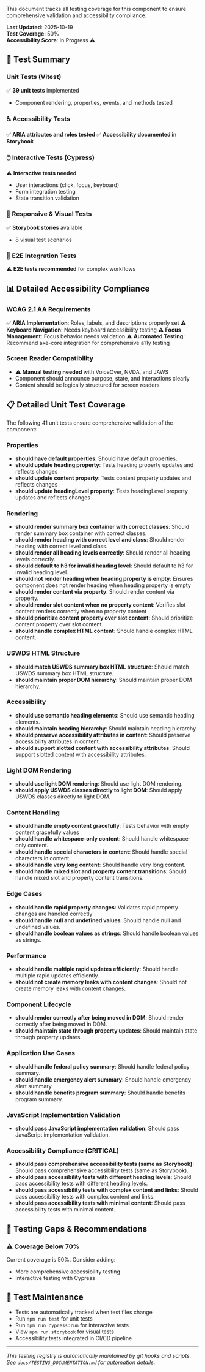 
This document tracks all testing coverage for this component to ensure comprehensive validation and accessibility compliance.

**Last Updated**: 2025-10-19  
**Test Coverage**: 50%  
**Accessibility Score**: In Progress ⚠️

## 🧪 Test Summary

### Unit Tests (Vitest)

✅ **39 unit tests** implemented

- Component rendering, properties, events, and methods tested

### ♿ Accessibility Tests

✅ **ARIA attributes and roles tested**
✅ **Accessibility documented in Storybook**

### 🖱️ Interactive Tests (Cypress)

⚠️ **Interactive tests needed**

- User interactions (click, focus, keyboard)
- Form integration testing
- State transition validation

### 📱 Responsive & Visual Tests

✅ **Storybook stories** available

- 8 visual test scenarios

### 🔧 E2E Integration Tests

⚠️ **E2E tests recommended** for complex workflows

## 📊 Detailed Accessibility Compliance

### WCAG 2.1 AA Requirements

✅ **ARIA Implementation**: Roles, labels, and descriptions properly set
⚠️ **Keyboard Navigation**: Needs keyboard accessibility testing
⚠️ **Focus Management**: Focus behavior needs validation
⚠️ **Automated Testing**: Recommend axe-core integration for comprehensive a11y testing

### Screen Reader Compatibility

- ⚠️ **Manual testing needed** with VoiceOver, NVDA, and JAWS
- Component should announce purpose, state, and interactions clearly
- Content should be logically structured for screen readers











## 📋 Detailed Unit Test Coverage

The following 41 unit tests ensure comprehensive validation of the component:

### Properties
- **should have default properties**: Should have default properties.
- **should update heading property**: Tests heading property updates and reflects changes
- **should update content property**: Tests content property updates and reflects changes
- **should update headingLevel property**: Tests headingLevel property updates and reflects changes

### Rendering
- **should render summary box container with correct classes**: Should render summary box container with correct classes.
- **should render heading with correct level and class**: Should render heading with correct level and class.
- **should render all heading levels correctly**: Should render all heading levels correctly.
- **should default to h3 for invalid heading level**: Should default to h3 for invalid heading level.
- **should not render heading when heading property is empty**: Ensures component does not render heading when heading property is empty
- **should render content via property**: Should render content via property.
- **should render slot content when no property content**: Verifies slot content renders correctly when no property content
- **should prioritize content property over slot content**: Should prioritize content property over slot content.
- **should handle complex HTML content**: Should handle complex HTML content.

### USWDS HTML Structure
- **should match USWDS summary box HTML structure**: Should match USWDS summary box HTML structure.
- **should maintain proper DOM hierarchy**: Should maintain proper DOM hierarchy.

### Accessibility
- **should use semantic heading elements**: Should use semantic heading elements.
- **should maintain heading hierarchy**: Should maintain heading hierarchy.
- **should preserve accessibility attributes in content**: Should preserve accessibility attributes in content.
- **should support slotted content with accessibility attributes**: Should support slotted content with accessibility attributes.

### Light DOM Rendering
- **should use light DOM rendering**: Should use light DOM rendering.
- **should apply USWDS classes directly to light DOM**: Should apply USWDS classes directly to light DOM.

### Content Handling
- **should handle empty content gracefully**: Tests behavior with empty content gracefully values
- **should handle whitespace-only content**: Should handle whitespace-only content.
- **should handle special characters in content**: Should handle special characters in content.
- **should handle very long content**: Should handle very long content.
- **should handle mixed slot and property content transitions**: Should handle mixed slot and property content transitions.

### Edge Cases
- **should handle rapid property changes**: Validates rapid property changes are handled correctly
- **should handle null and undefined values**: Should handle null and undefined values.
- **should handle boolean values as strings**: Should handle boolean values as strings.

### Performance
- **should handle multiple rapid updates efficiently**: Should handle multiple rapid updates efficiently.
- **should not create memory leaks with content changes**: Should not create memory leaks with content changes.

### Component Lifecycle
- **should render correctly after being moved in DOM**: Should render correctly after being moved in DOM.
- **should maintain state through property updates**: Should maintain state through property updates.

### Application Use Cases
- **should handle federal policy summary**: Should handle federal policy summary.
- **should handle emergency alert summary**: Should handle emergency alert summary.
- **should handle benefits program summary**: Should handle benefits program summary.

### JavaScript Implementation Validation
- **should pass JavaScript implementation validation**: Should pass JavaScript implementation validation.

### Accessibility Compliance (CRITICAL)
- **should pass comprehensive accessibility tests (same as Storybook)**: Should pass comprehensive accessibility tests (same as Storybook).
- **should pass accessibility tests with different heading levels**: Should pass accessibility tests with different heading levels.
- **should pass accessibility tests with complex content and links**: Should pass accessibility tests with complex content and links.
- **should pass accessibility tests with minimal content**: Should pass accessibility tests with minimal content.


## 🚨 Testing Gaps & Recommendations

### ⚠️ Coverage Below 70%

Current coverage is 50%. Consider adding:

- More comprehensive accessibility testing
- Interactive testing with Cypress

## 📝 Test Maintenance

- Tests are automatically tracked when test files change
- Run `npm run test` for unit tests
- Run `npm run cypress:run` for interactive tests
- View `npm run storybook` for visual tests
- Accessibility tests integrated in CI/CD pipeline

---

_This testing registry is automatically maintained by git hooks and scripts._  
_See `docs/TESTING_DOCUMENTATION.md` for automation details._
